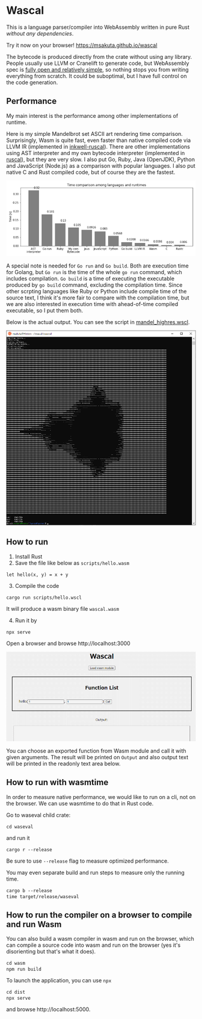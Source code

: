 # Wascal

This is a language parser/compiler into WebAssembly written in pure Rust _without any dependencies_.

Try it now on your browser! https://msakuta.github.io/wascal

The bytecode is produced directly from the crate without using any library.
People usually use LLVM or Cranelift to generate code, but WebAssembly spec is [fully open and relatively simple](https://www.w3.org/TR/wasm-core-1/), so nothing stops you from writing everything from scratch.
It could be suboptimal, but I have full control on the code generation.

## Performance

My main interest is the performance among other implementations of runtime.

Here is my simple Mandelbrot set ASCII art rendering time comparison.
Surprisingly, Wasm is quite fast, even faster than native compiled code via LLVM IR (implemented in [inkwell-ruscal](https://github.com/msakuta/inkwell-ruscal)).
There are other implementations using AST interpreter and my own bytecode interpreter (implemented in [ruscal](https://github.com/msakuta/ruscal)), but they are very slow.
I also put Go, Ruby, Java (OpenJDK), Python and JavaScript (Node.js) as a comparison with popular languages.
I also put native C and Rust compiled code, but of course they are the fastest.

![performance](images/mandel-time.png)

A special note is needed for `Go run` and `Go build`.
Both are execution time for Golang, but `Go run` is the time of the whole `go run` command, which includes compilation.
`Go build` is a time of executing the executable produced by `go build` command, excluding the compilation time.
Since other scrpting languages like Ruby or Python include compile time of the source text, I think it's more fair to compare with the compilation time, but we are also interested in execution time with ahead-of-time compiled executable, so I put them both.

Below is the actual output.
You can see the script in [mandel_highres.wscl](scripts/mandel_highres.wscl).

![mandel](images/mandel-ascii.png)

## How to run

1. Install Rust
2. Save the file like below as `scripts/hello.wasm`

```
let hello(x, y) = x + y
```

3. Compile the code

```
cargo run scripts/hello.wscl
```

It will produce a wasm binary file `wascal.wasm`

4. Run it by

```
npx serve
```

Open a browser and browse http://localhost:3000

![browser screenshot](images/screenshot.png)

You can choose an exported function from Wasm module and call it with given arguments.
The result will be printed on `Output` and also output text will be printed in the readonly text area below.

## How to run with wasmtime

In order to measure native performance, we would like to run on a cli, not on the browser.
We can use wasmtime to do that in Rust code.

Go to waseval child crate:

```
cd waseval
```

and run it

```
cargo r --release
```

Be sure to use `--release` flag to measure optimized performance.

You may even separate build and run steps to measure only the running time.

```
cargo b --release
time target/release/waseval
```

## How to run the compiler on a browser to compile and run Wasm

You can also build a wasm compiler in wasm and run on the browser,
which can compile a source code into wasm and run on the browser
(yes it's disorienting but that's what it does).

    cd wasm
    npm run build

To launch the application, you can use `npx`

    cd dist
    npx serve

and browse http://localhost:5000.
